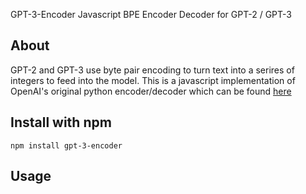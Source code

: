 GPT-3-Encoder
Javascript BPE Encoder Decoder for GPT-2 / GPT-3

## About
GPT-2 and GPT-3 use byte pair encoding to turn text into a serires of integers to feed into the model. This is a javascript implementation of OpenAI's original python encoder/decoder which can be found [here](https://github.com/openai/gpt-2)

## Install with npm
`npm install gpt-3-encoder`

## Usage



